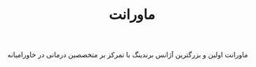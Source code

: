 ﻿---
layout: post
title: ماورانت
name_en: mavaranet
company_slug: mavaranet
logo: 
cover: 
company_count:
founded:
location: ""
total_review: 
total_interview: 
salary_avg: 
salary_min: 
salary_max: 
rate: 
view_count: 
industry: کامپیوتر، فناوری اطلاعات و اینترنت
city: تهران, تهران
size_en: S
size: 50-200 نفر
site: http://www.mavaranet.net/
---

ماورانت اولین و بزرگترین آژانس برندینگ با تمرکز بر متخصصین درمانی در خاورامیانه